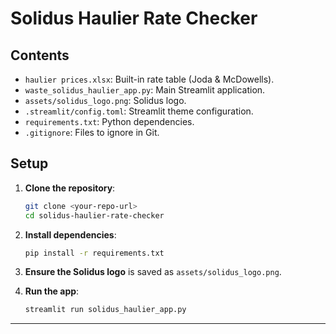 # Solidus Haulier Rate Checker

## Contents

- `haulier prices.xlsx`: Built-in rate table (Joda & McDowells).
- `waste_solidus_haulier_app.py`: Main Streamlit application.
- `assets/solidus_logo.png`: Solidus logo.
- `.streamlit/config.toml`: Streamlit theme configuration.
- `requirements.txt`: Python dependencies.
- `.gitignore`: Files to ignore in Git.

## Setup

1. **Clone the repository**:
   ```bash
   git clone <your-repo-url>
   cd solidus-haulier-rate-checker
   ```

2. **Install dependencies**:
   ```bash
   pip install -r requirements.txt
   ```

3. **Ensure the Solidus logo** is saved as `assets/solidus_logo.png`.

4. **Run the app**:
   ```bash
   streamlit run solidus_haulier_app.py
   ```

***
